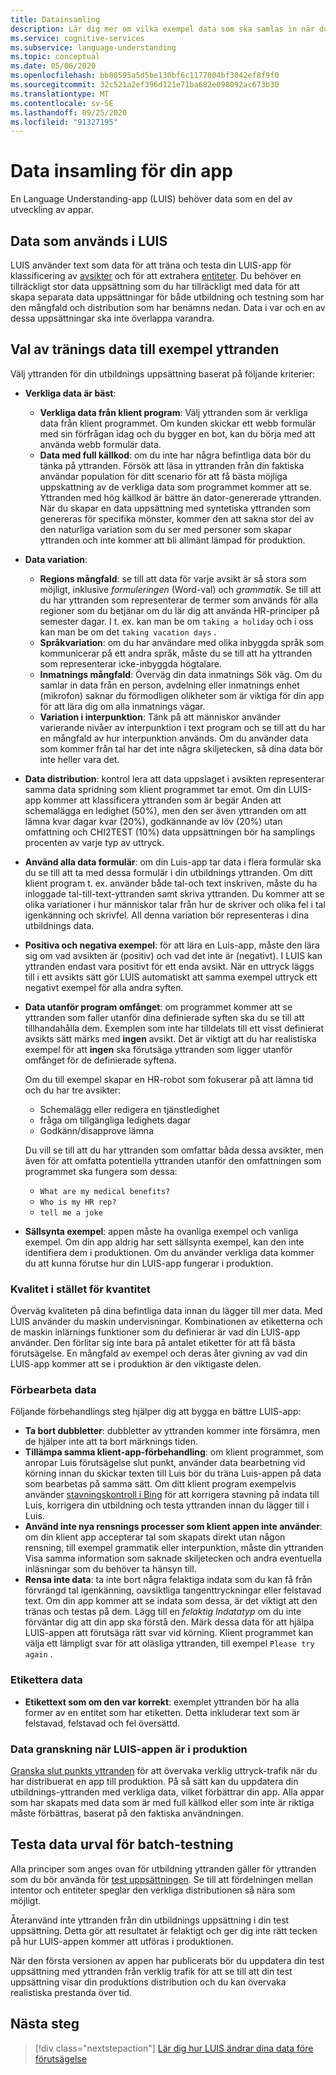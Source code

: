 ```yaml
---
title: Datainsamling
description: Lär dig mer om vilka exempel data som ska samlas in när du utvecklar din app
ms.service: cognitive-services
ms.subservice: language-understanding
ms.topic: conceptual
ms.date: 05/06/2020
ms.openlocfilehash: bb00595a5d5be130bf6c1177004bf3042ef8f9f0
ms.sourcegitcommit: 32c521a2ef396d121e71ba682e098092ac673b30
ms.translationtype: MT
ms.contentlocale: sv-SE
ms.lasthandoff: 09/25/2020
ms.locfileid: "91327195"
---
```

# <a name="data-collection-for-your-app"></a>Data insamling för din app

En Language Understanding-app (LUIS) behöver data som en del av utveckling av appar.

## <a name="data-used-in-luis"></a>Data som används i LUIS

LUIS använder text som data för att träna och testa din LUIS-app för klassificering av [avsikter](luis-concept-intent.md) och för att extrahera [entiteter](luis-concept-entity-types.md). Du behöver en tillräckligt stor data uppsättning som du har tillräckligt med data för att skapa separata data uppsättningar för både utbildning och testning som har den mångfald och distribution som har benämns nedan.  Data i var och en av dessa uppsättningar ska inte överlappa varandra.

## <a name="training-data-selection-for-example-utterances"></a>Val av tränings data till exempel yttranden

Välj yttranden för din utbildnings uppsättning baserat på följande kriterier:

* **Verkliga data är bäst**:
    * **Verkliga data från klient program**: Välj yttranden som är verkliga data från klient programmet.  Om kunden skickar ett webb formulär med sin förfrågan idag och du bygger en bot, kan du börja med att använda webb formulär data.
    * **Data med full källkod**: om du inte har några befintliga data bör du tänka på yttranden.  Försök att läsa in yttranden från din faktiska användar population för ditt scenario för att få bästa möjliga uppskattning av de verkliga data som programmet kommer att se. Yttranden med hög källkod är bättre än dator-genererade yttranden.  När du skapar en data uppsättning med syntetiska yttranden som genereras för specifika mönster, kommer den att sakna stor del av den naturliga variation som du ser med personer som skapar yttranden och inte kommer att bli allmänt lämpad för produktion.
* **Data variation**:
    * **Regions mångfald**: se till att data för varje avsikt är så stora som möjligt, inklusive _formuleringen_ (Word-val) och _grammatik_.  Se till att du har yttranden som representerar de termer som används för alla regioner som du betjänar om du lär dig att använda HR-principer på semester dagar.  I t. ex. kan man be om `taking a holiday` och i oss kan man be om det `taking vacation days` .
    * **Språkvariation**: om du har användare med olika inbyggda språk som kommunicerar på ett andra språk, måste du se till att ha yttranden som representerar icke-inbyggda högtalare.
    * **Inmatnings mångfald**: Överväg din data inmatnings Sök väg. Om du samlar in data från en person, avdelning eller inmatnings enhet (mikrofon) saknar du förmodligen olikheter som är viktiga för din app för att lära dig om alla inmatnings vägar.
    * **Variation i interpunktion**: Tänk på att människor använder varierande nivåer av interpunktion i text program och se till att du har en mångfald av hur interpunktion används. Om du använder data som kommer från tal har det inte några skiljetecken, så dina data bör inte heller vara det.
* **Data distribution**: kontrol lera att data uppslaget i avsikten representerar samma data spridning som klient programmet tar emot. Om din LUIS-app kommer att klassificera yttranden som är begär Anden att schemalägga en ledighet (50%), men den ser även yttranden om att lämna kvar dagar kvar (20%), godkännande av löv (20%) utan omfattning och CHI2TEST (10%) data uppsättningen bör ha samplings procenten av varje typ av uttryck.
* **Använd alla data formulär**: om din Luis-app tar data i flera formulär ska du se till att ta med dessa formulär i din utbildnings yttranden. Om ditt klient program t. ex. använder både tal-och text inskriven, måste du ha inloggade tal-till-text-yttranden samt skriva yttranden.  Du kommer att se olika variationer i hur människor talar från hur de skriver och olika fel i tal igenkänning och skrivfel.  All denna variation bör representeras i dina utbildnings data.
* **Positiva och negativa exempel**: för att lära en Luis-app, måste den lära sig om vad avsikten är (positiv) och vad det inte är (negativt). I LUIS kan yttranden endast vara positivt för ett enda avsikt. När en uttryck läggs till i ett avsikts sätt gör LUIS automatiskt att samma exempel uttryck ett negativt exempel för alla andra syften.
* **Data utanför program omfånget**: om programmet kommer att se yttranden som faller utanför dina definierade syften ska du se till att tillhandahålla dem. Exemplen som inte har tilldelats till ett visst definierat avsikts sätt märks med **ingen** avsikt.  Det är viktigt att du har realistiska exempel för att **ingen** ska förutsäga yttranden som ligger utanför omfånget för de definierade syftena.

    Om du till exempel skapar en HR-robot som fokuserar på att lämna tid och du har tre avsikter:
    * Schemalägg eller redigera en tjänstledighet
    * fråga om tillgängliga ledighets dagar
    * Godkänn/disapprove lämna

    Du vill se till att du har yttranden som omfattar båda dessa avsikter, men även för att omfatta potentiella yttranden utanför den omfattningen som programmet ska fungera som dessa:
    * `What are my medical benefits?`
    * `Who is my HR rep?`
    * `tell me a joke`
* **Sällsynta exempel**: appen måste ha ovanliga exempel och vanliga exempel.  Om din app aldrig har sett sällsynta exempel, kan den inte identifiera dem i produktionen. Om du använder verkliga data kommer du att kunna förutse hur din LUIS-app fungerar i produktion.

### <a name="quality-instead-of-quantity"></a>Kvalitet i stället för kvantitet

Överväg kvaliteten på dina befintliga data innan du lägger till mer data.  Med LUIS använder du maskin undervisningar.  Kombinationen av etiketterna och de maskin inlärnings funktioner som du definierar är vad din LUIS-app använder.  Den förlitar sig inte bara på antalet etiketter för att få bästa förutsägelse.  En mångfald av exempel och deras åter givning av vad din LUIS-app kommer att se i produktion är den viktigaste delen.

### <a name="preprocessing-data"></a>Förbearbeta data

Följande förbehandlings steg hjälper dig att bygga en bättre LUIS-app:

* **Ta bort dubbletter**: dubbletter av yttranden kommer inte försämra, men de hjälper inte att ta bort märknings tiden.
* **Tillämpa samma klient-app-förbehandling**: om klient programmet, som anropar Luis förutsägelse slut punkt, använder data bearbetning vid körning innan du skickar texten till Luis bör du träna Luis-appen på data som bearbetas på samma sätt. Om ditt klient program exempelvis använder [stavningskontroll i Bing](../bing-spell-check/overview.md) för att korrigera stavning på indata till Luis, korrigera din utbildning och testa yttranden innan du lägger till i Luis.
* **Använd inte nya rensnings processer som klient appen inte använder**: om din klient app accepterar tal som skapats direkt utan någon rensning, till exempel grammatik eller interpunktion, måste din yttranden Visa samma information som saknade skiljetecken och andra eventuella inläsningar som du behöver ta hänsyn till.
* **Rensa inte data**: ta inte bort några felaktiga indata som du kan få från förvrängd tal igenkänning, oavsiktliga tangenttryckningar eller felstavad text. Om din app kommer att se indata som dessa, är det viktigt att den tränas och testas på dem. Lägg till en _felaktig Indatatyp_ om du inte förväntar dig att din app ska förstå den. Märk dessa data för att hjälpa LUIS-appen att förutsäga rätt svar vid körning. Klient programmet kan välja ett lämpligt svar för att oläsliga yttranden, till exempel `Please try again` .

### <a name="labeling-data"></a>Etikettera data

* **Etikettext som om den var korrekt**: exemplet yttranden bör ha alla former av en entitet som har etiketten. Detta inkluderar text som är felstavad, felstavad och fel översättd.

### <a name="data-review-after-luis-app-is-in-production"></a>Data granskning när LUIS-appen är i produktion

[Granska slut punkts yttranden](luis-concept-review-endpoint-utterances.md) för att övervaka verklig uttryck-trafik när du har distribuerat en app till produktion.  På så sätt kan du uppdatera din utbildnings-yttranden med verkliga data, vilket förbättrar din app. Alla appar som har skapats med data som är med full källkod eller som inte är riktiga måste förbättras, baserat på den faktiska användningen.

## <a name="test-data-selection-for-batch-testing"></a>Testa data urval för batch-testning

Alla principer som anges ovan för utbildning yttranden gäller för yttranden som du bör använda för [test uppsättningen](luis-concept-batch-test.md). Se till att fördelningen mellan intentor och entiteter speglar den verkliga distributionen så nära som möjligt.

Återanvänd inte yttranden från din utbildnings uppsättning i din test uppsättning. Detta gör att resultatet är felaktigt och ger dig inte rätt tecken på hur LUIS-appen kommer att utföras i produktionen.

När den första versionen av appen har publicerats bör du uppdatera din test uppsättning med yttranden från verklig trafik för att se till att din test uppsättning visar din produktions distribution och du kan övervaka realistiska prestanda över tid.

## <a name="next-steps"></a>Nästa steg

> [!div class="nextstepaction"]
> [Lär dig hur LUIS ändrar dina data före förutsägelse](luis-concept-data-alteration.md)
